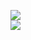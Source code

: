 [![](https://img.shields.io/badge/Made%20With-Github%20Spray-lightgrey.svg?style=for-the-badge&logo=github)](https://github.com/Annihil/github-spray#21057)  
[![](https://i.imgur.com/2DrTn0Z.gif)](https://github.com/Annihil/github-spray)
